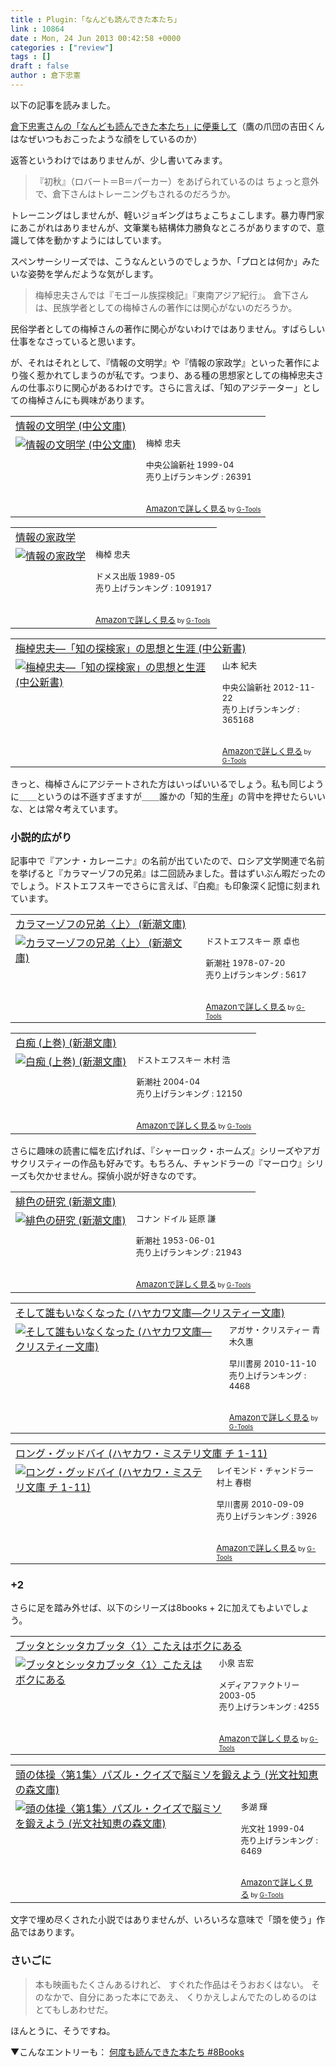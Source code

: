 ```yaml
---
title : Plugin:「なんども読んできた本たち」
link : 10864
date : Mon, 24 Jun 2013 00:42:58 +0000
categories : ["review"]
tags : []
draft : false
author : 倉下忠憲
---
```


以下の記事を読みました。

<a href="http://parupisupipi.seesaa.net/article/366932235.html" target="_blank">倉下忠憲さんの「なんども読んできた本たち」に便乗して</a>（鷹の爪団の吉田くんはなぜいつもおこったような顔をしているのか）

返答というわけではありませんが、少し書いてみます。

<blockquote>
『初秋』（ロバート＝B＝パーカー）をあげられているのは
ちょっと意外で、倉下さんはトレーニングもされるのだろうか。
</blockquote>

トレーニングはしませんが、軽いジョギングはちょこちょこします。暴力専門家にあこがれはありませんが、文筆業も結構体力勝負なところがありますので、意識して体を動かすようにはしています。

スペンサーシリーズでは、こうなんというのでしょうか、「プロとは何か」みたいな姿勢を学んだような気がします。

<blockquote>
梅棹忠夫さんでは『モゴール族探検記』『東南アジア紀行』。
倉下さんは、民族学者としての梅棹さんの著作には関心がないのだろうか。
</blockquote>

民俗学者としての梅棹さんの著作に関心がないわけではありません。すばらしい仕事をなさっていると思います。

が、それはそれとして、『情報の文明学』や『情報の家政学』といった著作により強く惹かれてしまうのが私です。つまり、ある種の思想家としての梅棹忠夫さんの仕事ぶりに関心があるわけです。さらに言えば、「知のアジテーター」としての梅棹さんにも興味があります。

<table  border="0" cellpadding="5"><tr><td colspan="2"><a href="http://www.amazon.co.jp/%E6%83%85%E5%A0%B1%E3%81%AE%E6%96%87%E6%98%8E%E5%AD%A6-%E4%B8%AD%E5%85%AC%E6%96%87%E5%BA%AB-%E6%A2%85%E6%A3%B9-%E5%BF%A0%E5%A4%AB/dp/4122033985%3FSubscriptionId%3D15SMZCTB9V8NGR2TW082%26tag%3Drashita1000-22%26linkCode%3Dxm2%26camp%3D2025%26creative%3D165953%26creativeASIN%3D4122033985" target="_blank">情報の文明学 (中公文庫)</a><img src="http://www.assoc-amazon.jp/e/ir?t=rashita1000-22&l=ur2&o=9" width="1" height="1" style="border: none;" alt="" /></td></tr><tr><td valign="top"><a href="http://www.amazon.co.jp/%E6%83%85%E5%A0%B1%E3%81%AE%E6%96%87%E6%98%8E%E5%AD%A6-%E4%B8%AD%E5%85%AC%E6%96%87%E5%BA%AB-%E6%A2%85%E6%A3%B9-%E5%BF%A0%E5%A4%AB/dp/4122033985%3FSubscriptionId%3D15SMZCTB9V8NGR2TW082%26tag%3Drashita1000-22%26linkCode%3Dxm2%26camp%3D2025%26creative%3D165953%26creativeASIN%3D4122033985" target="_blank"><img src="http://ecx.images-amazon.com/images/I/51BEHGT7S2L._SL160_.jpg" border="0" alt="情報の文明学 (中公文庫)" /></a></td><td valign="top"><font size="-1">梅棹 忠夫 <br /><br />中央公論新社  1999-04<br />売り上げランキング : 26391<br /><br /><br /><a href="http://www.amazon.co.jp/%E6%83%85%E5%A0%B1%E3%81%AE%E6%96%87%E6%98%8E%E5%AD%A6-%E4%B8%AD%E5%85%AC%E6%96%87%E5%BA%AB-%E6%A2%85%E6%A3%B9-%E5%BF%A0%E5%A4%AB/dp/4122033985%3FSubscriptionId%3D15SMZCTB9V8NGR2TW082%26tag%3Drashita1000-22%26linkCode%3Dxm2%26camp%3D2025%26creative%3D165953%26creativeASIN%3D4122033985" target="_blank">Amazonで詳しく見る</a></font><font size="-2"> by <a href="http://www.goodpic.com/mt/aws/index.html" >G-Tools</a></font></td></tr></table>

<table  border="0" cellpadding="5"><tr><td colspan="2"><a href="http://www.amazon.co.jp/%E6%83%85%E5%A0%B1%E3%81%AE%E5%AE%B6%E6%94%BF%E5%AD%A6-%E6%A2%85%E6%A3%B9-%E5%BF%A0%E5%A4%AB/dp/4810702820%3FSubscriptionId%3D15SMZCTB9V8NGR2TW082%26tag%3Drashita1000-22%26linkCode%3Dxm2%26camp%3D2025%26creative%3D165953%26creativeASIN%3D4810702820" target="_blank">情報の家政学</a><img src="http://www.assoc-amazon.jp/e/ir?t=rashita1000-22&l=ur2&o=9" width="1" height="1" style="border: none;" alt="" /></td></tr><tr><td valign="top"><a href="http://www.amazon.co.jp/%E6%83%85%E5%A0%B1%E3%81%AE%E5%AE%B6%E6%94%BF%E5%AD%A6-%E6%A2%85%E6%A3%B9-%E5%BF%A0%E5%A4%AB/dp/4810702820%3FSubscriptionId%3D15SMZCTB9V8NGR2TW082%26tag%3Drashita1000-22%26linkCode%3Dxm2%26camp%3D2025%26creative%3D165953%26creativeASIN%3D4810702820" target="_blank"><img src="http://ecx.images-amazon.com/images/I/512PrQTHGtL._SL160_.jpg" border="0" alt="情報の家政学" /></a></td><td valign="top"><font size="-1">梅棹 忠夫 <br /><br />ドメス出版  1989-05<br />売り上げランキング : 1091917<br /><br /><br /><a href="http://www.amazon.co.jp/%E6%83%85%E5%A0%B1%E3%81%AE%E5%AE%B6%E6%94%BF%E5%AD%A6-%E6%A2%85%E6%A3%B9-%E5%BF%A0%E5%A4%AB/dp/4810702820%3FSubscriptionId%3D15SMZCTB9V8NGR2TW082%26tag%3Drashita1000-22%26linkCode%3Dxm2%26camp%3D2025%26creative%3D165953%26creativeASIN%3D4810702820" target="_blank">Amazonで詳しく見る</a></font><font size="-2"> by <a href="http://www.goodpic.com/mt/aws/index.html" >G-Tools</a></font></td></tr></table>

<table  border="0" cellpadding="5"><tr><td colspan="2"><a href="http://www.amazon.co.jp/%E6%A2%85%E6%A3%B9%E5%BF%A0%E5%A4%AB%E2%80%95%E3%80%8C%E7%9F%A5%E3%81%AE%E6%8E%A2%E6%A4%9C%E5%AE%B6%E3%80%8D%E3%81%AE%E6%80%9D%E6%83%B3%E3%81%A8%E7%94%9F%E6%B6%AF-%E4%B8%AD%E5%85%AC%E6%96%B0%E6%9B%B8-%E5%B1%B1%E6%9C%AC-%E7%B4%80%E5%A4%AB/dp/4121021940%3FSubscriptionId%3D15SMZCTB9V8NGR2TW082%26tag%3Drashita1000-22%26linkCode%3Dxm2%26camp%3D2025%26creative%3D165953%26creativeASIN%3D4121021940" target="_blank">梅棹忠夫―「知の探検家」の思想と生涯 (中公新書)</a><img src="http://www.assoc-amazon.jp/e/ir?t=rashita1000-22&l=ur2&o=9" width="1" height="1" style="border: none;" alt="" /></td></tr><tr><td valign="top"><a href="http://www.amazon.co.jp/%E6%A2%85%E6%A3%B9%E5%BF%A0%E5%A4%AB%E2%80%95%E3%80%8C%E7%9F%A5%E3%81%AE%E6%8E%A2%E6%A4%9C%E5%AE%B6%E3%80%8D%E3%81%AE%E6%80%9D%E6%83%B3%E3%81%A8%E7%94%9F%E6%B6%AF-%E4%B8%AD%E5%85%AC%E6%96%B0%E6%9B%B8-%E5%B1%B1%E6%9C%AC-%E7%B4%80%E5%A4%AB/dp/4121021940%3FSubscriptionId%3D15SMZCTB9V8NGR2TW082%26tag%3Drashita1000-22%26linkCode%3Dxm2%26camp%3D2025%26creative%3D165953%26creativeASIN%3D4121021940" target="_blank"><img src="http://ecx.images-amazon.com/images/I/31IqeD83BqL._SL160_.jpg" border="0" alt="梅棹忠夫―「知の探検家」の思想と生涯 (中公新書)" /></a></td><td valign="top"><font size="-1">山本 紀夫 <br /><br />中央公論新社  2012-11-22<br />売り上げランキング : 365168<br /><br /><br /><a href="http://www.amazon.co.jp/%E6%A2%85%E6%A3%B9%E5%BF%A0%E5%A4%AB%E2%80%95%E3%80%8C%E7%9F%A5%E3%81%AE%E6%8E%A2%E6%A4%9C%E5%AE%B6%E3%80%8D%E3%81%AE%E6%80%9D%E6%83%B3%E3%81%A8%E7%94%9F%E6%B6%AF-%E4%B8%AD%E5%85%AC%E6%96%B0%E6%9B%B8-%E5%B1%B1%E6%9C%AC-%E7%B4%80%E5%A4%AB/dp/4121021940%3FSubscriptionId%3D15SMZCTB9V8NGR2TW082%26tag%3Drashita1000-22%26linkCode%3Dxm2%26camp%3D2025%26creative%3D165953%26creativeASIN%3D4121021940" target="_blank">Amazonで詳しく見る</a></font><font size="-2"> by <a href="http://www.goodpic.com/mt/aws/index.html" >G-Tools</a></font></td></tr></table>

きっと、梅棹さんにアジテートされた方はいっぱいいるでしょう。私も同じように＿＿というのは不遜すぎますが＿＿誰かの「知的生産」の背中を押せたらいいな、とは常々考えています。

<H3>小説的広がり</H3>記事中で『アンナ・カレーニナ』の名前が出ていたので、ロシア文学関連で名前を挙げると『カラマーゾフの兄弟』は二回読みました。昔はずいぶん暇だったのでしょう。ドストエフスキーでさらに言えば、『白痴』も印象深く記憶に刻まれています。

<table  border="0" cellpadding="5"><tr><td colspan="2"><a href="http://www.amazon.co.jp/%E3%82%AB%E3%83%A9%E3%83%9E%E3%83%BC%E3%82%BE%E3%83%95%E3%81%AE%E5%85%84%E5%BC%9F%E3%80%88%E4%B8%8A%E3%80%89-%E6%96%B0%E6%BD%AE%E6%96%87%E5%BA%AB-%E3%83%89%E3%82%B9%E3%83%88%E3%82%A8%E3%83%95%E3%82%B9%E3%82%AD%E3%83%BC/dp/4102010106%3FSubscriptionId%3D15SMZCTB9V8NGR2TW082%26tag%3Drashita1000-22%26linkCode%3Dxm2%26camp%3D2025%26creative%3D165953%26creativeASIN%3D4102010106" target="_blank">カラマーゾフの兄弟〈上〉 (新潮文庫)</a><img src="http://www.assoc-amazon.jp/e/ir?t=rashita1000-22&l=ur2&o=9" width="1" height="1" style="border: none;" alt="" /></td></tr><tr><td valign="top"><a href="http://www.amazon.co.jp/%E3%82%AB%E3%83%A9%E3%83%9E%E3%83%BC%E3%82%BE%E3%83%95%E3%81%AE%E5%85%84%E5%BC%9F%E3%80%88%E4%B8%8A%E3%80%89-%E6%96%B0%E6%BD%AE%E6%96%87%E5%BA%AB-%E3%83%89%E3%82%B9%E3%83%88%E3%82%A8%E3%83%95%E3%82%B9%E3%82%AD%E3%83%BC/dp/4102010106%3FSubscriptionId%3D15SMZCTB9V8NGR2TW082%26tag%3Drashita1000-22%26linkCode%3Dxm2%26camp%3D2025%26creative%3D165953%26creativeASIN%3D4102010106" target="_blank"><img src="http://ecx.images-amazon.com/images/I/31TV5ADQ12L._SL160_.jpg" border="0" alt="カラマーゾフの兄弟〈上〉 (新潮文庫)" /></a></td><td valign="top"><font size="-1">ドストエフスキー 原 卓也 <br /><br />新潮社  1978-07-20<br />売り上げランキング : 5617<br /><br /><br /><a href="http://www.amazon.co.jp/%E3%82%AB%E3%83%A9%E3%83%9E%E3%83%BC%E3%82%BE%E3%83%95%E3%81%AE%E5%85%84%E5%BC%9F%E3%80%88%E4%B8%8A%E3%80%89-%E6%96%B0%E6%BD%AE%E6%96%87%E5%BA%AB-%E3%83%89%E3%82%B9%E3%83%88%E3%82%A8%E3%83%95%E3%82%B9%E3%82%AD%E3%83%BC/dp/4102010106%3FSubscriptionId%3D15SMZCTB9V8NGR2TW082%26tag%3Drashita1000-22%26linkCode%3Dxm2%26camp%3D2025%26creative%3D165953%26creativeASIN%3D4102010106" target="_blank">Amazonで詳しく見る</a></font><font size="-2"> by <a href="http://www.goodpic.com/mt/aws/index.html" >G-Tools</a></font></td></tr></table>

<table  border="0" cellpadding="5"><tr><td colspan="2"><a href="http://www.amazon.co.jp/%E7%99%BD%E7%97%B4-%E4%B8%8A%E5%B7%BB-%E6%96%B0%E6%BD%AE%E6%96%87%E5%BA%AB-%E3%83%89%E3%82%B9%E3%83%88%E3%82%A8%E3%83%95%E3%82%B9%E3%82%AD%E3%83%BC/dp/4102010033%3FSubscriptionId%3D15SMZCTB9V8NGR2TW082%26tag%3Drashita1000-22%26linkCode%3Dxm2%26camp%3D2025%26creative%3D165953%26creativeASIN%3D4102010033" target="_blank">白痴 (上巻) (新潮文庫)</a><img src="http://www.assoc-amazon.jp/e/ir?t=rashita1000-22&l=ur2&o=9" width="1" height="1" style="border: none;" alt="" /></td></tr><tr><td valign="top"><a href="http://www.amazon.co.jp/%E7%99%BD%E7%97%B4-%E4%B8%8A%E5%B7%BB-%E6%96%B0%E6%BD%AE%E6%96%87%E5%BA%AB-%E3%83%89%E3%82%B9%E3%83%88%E3%82%A8%E3%83%95%E3%82%B9%E3%82%AD%E3%83%BC/dp/4102010033%3FSubscriptionId%3D15SMZCTB9V8NGR2TW082%26tag%3Drashita1000-22%26linkCode%3Dxm2%26camp%3D2025%26creative%3D165953%26creativeASIN%3D4102010033" target="_blank"><img src="http://ecx.images-amazon.com/images/I/41BF49ZHZGL._SL160_.jpg" border="0" alt="白痴 (上巻) (新潮文庫)" /></a></td><td valign="top"><font size="-1">ドストエフスキー 木村 浩 <br /><br />新潮社  2004-04<br />売り上げランキング : 12150<br /><br /><br /><a href="http://www.amazon.co.jp/%E7%99%BD%E7%97%B4-%E4%B8%8A%E5%B7%BB-%E6%96%B0%E6%BD%AE%E6%96%87%E5%BA%AB-%E3%83%89%E3%82%B9%E3%83%88%E3%82%A8%E3%83%95%E3%82%B9%E3%82%AD%E3%83%BC/dp/4102010033%3FSubscriptionId%3D15SMZCTB9V8NGR2TW082%26tag%3Drashita1000-22%26linkCode%3Dxm2%26camp%3D2025%26creative%3D165953%26creativeASIN%3D4102010033" target="_blank">Amazonで詳しく見る</a></font><font size="-2"> by <a href="http://www.goodpic.com/mt/aws/index.html" >G-Tools</a></font></td></tr></table>

さらに趣味の読書に幅を広げれば、『シャーロック・ホームズ』シリーズやアガサクリスティーの作品も好みです。もちろん、チャンドラーの『マーロウ』シリーズも欠かせません。探偵小説が好きなのです。

<table  border="0" cellpadding="5"><tr><td colspan="2"><a href="http://www.amazon.co.jp/%E7%B7%8B%E8%89%B2%E3%81%AE%E7%A0%94%E7%A9%B6-%E6%96%B0%E6%BD%AE%E6%96%87%E5%BA%AB-%E3%82%B3%E3%83%8A%E3%83%B3-%E3%83%89%E3%82%A4%E3%83%AB/dp/4102134050%3FSubscriptionId%3D15SMZCTB9V8NGR2TW082%26tag%3Drashita1000-22%26linkCode%3Dxm2%26camp%3D2025%26creative%3D165953%26creativeASIN%3D4102134050" target="_blank">緋色の研究 (新潮文庫)</a><img src="http://www.assoc-amazon.jp/e/ir?t=rashita1000-22&l=ur2&o=9" width="1" height="1" style="border: none;" alt="" /></td></tr><tr><td valign="top"><a href="http://www.amazon.co.jp/%E7%B7%8B%E8%89%B2%E3%81%AE%E7%A0%94%E7%A9%B6-%E6%96%B0%E6%BD%AE%E6%96%87%E5%BA%AB-%E3%82%B3%E3%83%8A%E3%83%B3-%E3%83%89%E3%82%A4%E3%83%AB/dp/4102134050%3FSubscriptionId%3D15SMZCTB9V8NGR2TW082%26tag%3Drashita1000-22%26linkCode%3Dxm2%26camp%3D2025%26creative%3D165953%26creativeASIN%3D4102134050" target="_blank"><img src="http://ecx.images-amazon.com/images/I/41cvtVF123L._SL160_.jpg" border="0" alt="緋色の研究 (新潮文庫)" /></a></td><td valign="top"><font size="-1">コナン ドイル 延原 謙 <br /><br />新潮社  1953-06-01<br />売り上げランキング : 21943<br /><br /><br /><a href="http://www.amazon.co.jp/%E7%B7%8B%E8%89%B2%E3%81%AE%E7%A0%94%E7%A9%B6-%E6%96%B0%E6%BD%AE%E6%96%87%E5%BA%AB-%E3%82%B3%E3%83%8A%E3%83%B3-%E3%83%89%E3%82%A4%E3%83%AB/dp/4102134050%3FSubscriptionId%3D15SMZCTB9V8NGR2TW082%26tag%3Drashita1000-22%26linkCode%3Dxm2%26camp%3D2025%26creative%3D165953%26creativeASIN%3D4102134050" target="_blank">Amazonで詳しく見る</a></font><font size="-2"> by <a href="http://www.goodpic.com/mt/aws/index.html" >G-Tools</a></font></td></tr></table>

<table  border="0" cellpadding="5"><tr><td colspan="2"><a href="http://www.amazon.co.jp/%E3%81%9D%E3%81%97%E3%81%A6%E8%AA%B0%E3%82%82%E3%81%84%E3%81%AA%E3%81%8F%E3%81%AA%E3%81%A3%E3%81%9F-%E3%83%8F%E3%83%A4%E3%82%AB%E3%83%AF%E6%96%87%E5%BA%AB%E2%80%95%E3%82%AF%E3%83%AA%E3%82%B9%E3%83%86%E3%82%A3%E3%83%BC%E6%96%87%E5%BA%AB-%E3%82%A2%E3%82%AC%E3%82%B5%E3%83%BB%E3%82%AF%E3%83%AA%E3%82%B9%E3%83%86%E3%82%A3%E3%83%BC/dp/4151310800%3FSubscriptionId%3D15SMZCTB9V8NGR2TW082%26tag%3Drashita1000-22%26linkCode%3Dxm2%26camp%3D2025%26creative%3D165953%26creativeASIN%3D4151310800" target="_blank">そして誰もいなくなった (ハヤカワ文庫―クリスティー文庫)</a><img src="http://www.assoc-amazon.jp/e/ir?t=rashita1000-22&l=ur2&o=9" width="1" height="1" style="border: none;" alt="" /></td></tr><tr><td valign="top"><a href="http://www.amazon.co.jp/%E3%81%9D%E3%81%97%E3%81%A6%E8%AA%B0%E3%82%82%E3%81%84%E3%81%AA%E3%81%8F%E3%81%AA%E3%81%A3%E3%81%9F-%E3%83%8F%E3%83%A4%E3%82%AB%E3%83%AF%E6%96%87%E5%BA%AB%E2%80%95%E3%82%AF%E3%83%AA%E3%82%B9%E3%83%86%E3%82%A3%E3%83%BC%E6%96%87%E5%BA%AB-%E3%82%A2%E3%82%AC%E3%82%B5%E3%83%BB%E3%82%AF%E3%83%AA%E3%82%B9%E3%83%86%E3%82%A3%E3%83%BC/dp/4151310800%3FSubscriptionId%3D15SMZCTB9V8NGR2TW082%26tag%3Drashita1000-22%26linkCode%3Dxm2%26camp%3D2025%26creative%3D165953%26creativeASIN%3D4151310800" target="_blank"><img src="http://ecx.images-amazon.com/images/I/51QRUaZvIzL._SL160_.jpg" border="0" alt="そして誰もいなくなった (ハヤカワ文庫―クリスティー文庫)" /></a></td><td valign="top"><font size="-1">アガサ・クリスティー 青木久惠 <br /><br />早川書房  2010-11-10<br />売り上げランキング : 4468<br /><br /><br /><a href="http://www.amazon.co.jp/%E3%81%9D%E3%81%97%E3%81%A6%E8%AA%B0%E3%82%82%E3%81%84%E3%81%AA%E3%81%8F%E3%81%AA%E3%81%A3%E3%81%9F-%E3%83%8F%E3%83%A4%E3%82%AB%E3%83%AF%E6%96%87%E5%BA%AB%E2%80%95%E3%82%AF%E3%83%AA%E3%82%B9%E3%83%86%E3%82%A3%E3%83%BC%E6%96%87%E5%BA%AB-%E3%82%A2%E3%82%AC%E3%82%B5%E3%83%BB%E3%82%AF%E3%83%AA%E3%82%B9%E3%83%86%E3%82%A3%E3%83%BC/dp/4151310800%3FSubscriptionId%3D15SMZCTB9V8NGR2TW082%26tag%3Drashita1000-22%26linkCode%3Dxm2%26camp%3D2025%26creative%3D165953%26creativeASIN%3D4151310800" target="_blank">Amazonで詳しく見る</a></font><font size="-2"> by <a href="http://www.goodpic.com/mt/aws/index.html" >G-Tools</a></font></td></tr></table>

<table  border="0" cellpadding="5"><tr><td colspan="2"><a href="http://www.amazon.co.jp/%E3%83%AD%E3%83%B3%E3%82%B0%E3%83%BB%E3%82%B0%E3%83%83%E3%83%89%E3%83%90%E3%82%A4-%E3%83%8F%E3%83%A4%E3%82%AB%E3%83%AF%E3%83%BB%E3%83%9F%E3%82%B9%E3%83%86%E3%83%AA%E6%96%87%E5%BA%AB-%E3%83%81-1-11-%E3%83%AC%E3%82%A4%E3%83%A2%E3%83%B3%E3%83%89%E3%83%BB%E3%83%81%E3%83%A3%E3%83%B3%E3%83%89%E3%83%A9%E3%83%BC/dp/4150704619%3FSubscriptionId%3D15SMZCTB9V8NGR2TW082%26tag%3Drashita1000-22%26linkCode%3Dxm2%26camp%3D2025%26creative%3D165953%26creativeASIN%3D4150704619" target="_blank">ロング・グッドバイ (ハヤカワ・ミステリ文庫 チ 1-11)</a><img src="http://www.assoc-amazon.jp/e/ir?t=rashita1000-22&l=ur2&o=9" width="1" height="1" style="border: none;" alt="" /></td></tr><tr><td valign="top"><a href="http://www.amazon.co.jp/%E3%83%AD%E3%83%B3%E3%82%B0%E3%83%BB%E3%82%B0%E3%83%83%E3%83%89%E3%83%90%E3%82%A4-%E3%83%8F%E3%83%A4%E3%82%AB%E3%83%AF%E3%83%BB%E3%83%9F%E3%82%B9%E3%83%86%E3%83%AA%E6%96%87%E5%BA%AB-%E3%83%81-1-11-%E3%83%AC%E3%82%A4%E3%83%A2%E3%83%B3%E3%83%89%E3%83%BB%E3%83%81%E3%83%A3%E3%83%B3%E3%83%89%E3%83%A9%E3%83%BC/dp/4150704619%3FSubscriptionId%3D15SMZCTB9V8NGR2TW082%26tag%3Drashita1000-22%26linkCode%3Dxm2%26camp%3D2025%26creative%3D165953%26creativeASIN%3D4150704619" target="_blank"><img src="http://ecx.images-amazon.com/images/I/419Hp-T4cpL._SL160_.jpg" border="0" alt="ロング・グッドバイ (ハヤカワ・ミステリ文庫 チ 1-11)" /></a></td><td valign="top"><font size="-1">レイモンド・チャンドラー 村上 春樹 <br /><br />早川書房  2010-09-09<br />売り上げランキング : 3926<br /><br /><br /><a href="http://www.amazon.co.jp/%E3%83%AD%E3%83%B3%E3%82%B0%E3%83%BB%E3%82%B0%E3%83%83%E3%83%89%E3%83%90%E3%82%A4-%E3%83%8F%E3%83%A4%E3%82%AB%E3%83%AF%E3%83%BB%E3%83%9F%E3%82%B9%E3%83%86%E3%83%AA%E6%96%87%E5%BA%AB-%E3%83%81-1-11-%E3%83%AC%E3%82%A4%E3%83%A2%E3%83%B3%E3%83%89%E3%83%BB%E3%83%81%E3%83%A3%E3%83%B3%E3%83%89%E3%83%A9%E3%83%BC/dp/4150704619%3FSubscriptionId%3D15SMZCTB9V8NGR2TW082%26tag%3Drashita1000-22%26linkCode%3Dxm2%26camp%3D2025%26creative%3D165953%26creativeASIN%3D4150704619" target="_blank">Amazonで詳しく見る</a></font><font size="-2"> by <a href="http://www.goodpic.com/mt/aws/index.html" >G-Tools</a></font></td></tr></table>

<H3>+2</H3>さらに足を踏み外せば、以下のシリーズは8books + 2に加えてもよいでしょう。

<table  border="0" cellpadding="5"><tr><td colspan="2"><a href="http://www.amazon.co.jp/%E3%83%96%E3%83%83%E3%82%BF%E3%81%A8%E3%82%B7%E3%83%83%E3%82%BF%E3%82%AB%E3%83%96%E3%83%83%E3%82%BF%E3%80%881%E3%80%89%E3%81%93%E3%81%9F%E3%81%88%E3%81%AF%E3%83%9C%E3%82%AF%E3%81%AB%E3%81%82%E3%82%8B-%E5%B0%8F%E6%B3%89-%E5%90%89%E5%AE%8F/dp/4840107718%3FSubscriptionId%3D15SMZCTB9V8NGR2TW082%26tag%3Drashita1000-22%26linkCode%3Dxm2%26camp%3D2025%26creative%3D165953%26creativeASIN%3D4840107718" target="_blank">ブッタとシッタカブッタ〈1〉こたえはボクにある</a><img src="http://www.assoc-amazon.jp/e/ir?t=rashita1000-22&l=ur2&o=9" width="1" height="1" style="border: none;" alt="" /></td></tr><tr><td valign="top"><a href="http://www.amazon.co.jp/%E3%83%96%E3%83%83%E3%82%BF%E3%81%A8%E3%82%B7%E3%83%83%E3%82%BF%E3%82%AB%E3%83%96%E3%83%83%E3%82%BF%E3%80%881%E3%80%89%E3%81%93%E3%81%9F%E3%81%88%E3%81%AF%E3%83%9C%E3%82%AF%E3%81%AB%E3%81%82%E3%82%8B-%E5%B0%8F%E6%B3%89-%E5%90%89%E5%AE%8F/dp/4840107718%3FSubscriptionId%3D15SMZCTB9V8NGR2TW082%26tag%3Drashita1000-22%26linkCode%3Dxm2%26camp%3D2025%26creative%3D165953%26creativeASIN%3D4840107718" target="_blank"><img src="http://ecx.images-amazon.com/images/I/41BPWJ1DQEL._SL160_.jpg" border="0" alt="ブッタとシッタカブッタ〈1〉こたえはボクにある" /></a></td><td valign="top"><font size="-1">小泉 吉宏 <br /><br />メディアファクトリー  2003-05<br />売り上げランキング : 4255<br /><br /><br /><a href="http://www.amazon.co.jp/%E3%83%96%E3%83%83%E3%82%BF%E3%81%A8%E3%82%B7%E3%83%83%E3%82%BF%E3%82%AB%E3%83%96%E3%83%83%E3%82%BF%E3%80%881%E3%80%89%E3%81%93%E3%81%9F%E3%81%88%E3%81%AF%E3%83%9C%E3%82%AF%E3%81%AB%E3%81%82%E3%82%8B-%E5%B0%8F%E6%B3%89-%E5%90%89%E5%AE%8F/dp/4840107718%3FSubscriptionId%3D15SMZCTB9V8NGR2TW082%26tag%3Drashita1000-22%26linkCode%3Dxm2%26camp%3D2025%26creative%3D165953%26creativeASIN%3D4840107718" target="_blank">Amazonで詳しく見る</a></font><font size="-2"> by <a href="http://www.goodpic.com/mt/aws/index.html" >G-Tools</a></font></td></tr></table>

<table  border="0" cellpadding="5"><tr><td colspan="2"><a href="http://www.amazon.co.jp/%E9%A0%AD%E3%81%AE%E4%BD%93%E6%93%8D%E3%80%88%E7%AC%AC1%E9%9B%86%E3%80%89%E3%83%91%E3%82%BA%E3%83%AB%E3%83%BB%E3%82%AF%E3%82%A4%E3%82%BA%E3%81%A7%E8%84%B3%E3%83%9F%E3%82%BD%E3%82%92%E9%8D%9B%E3%81%88%E3%82%88%E3%81%86-%E5%85%89%E6%96%87%E7%A4%BE%E7%9F%A5%E6%81%B5%E3%81%AE%E6%A3%AE%E6%96%87%E5%BA%AB-%E5%A4%9A%E6%B9%96-%E8%BC%9D/dp/4334728057%3FSubscriptionId%3D15SMZCTB9V8NGR2TW082%26tag%3Drashita1000-22%26linkCode%3Dxm2%26camp%3D2025%26creative%3D165953%26creativeASIN%3D4334728057" target="_blank">頭の体操〈第1集〉パズル・クイズで脳ミソを鍛えよう (光文社知恵の森文庫)</a><img src="http://www.assoc-amazon.jp/e/ir?t=rashita1000-22&l=ur2&o=9" width="1" height="1" style="border: none;" alt="" /></td></tr><tr><td valign="top"><a href="http://www.amazon.co.jp/%E9%A0%AD%E3%81%AE%E4%BD%93%E6%93%8D%E3%80%88%E7%AC%AC1%E9%9B%86%E3%80%89%E3%83%91%E3%82%BA%E3%83%AB%E3%83%BB%E3%82%AF%E3%82%A4%E3%82%BA%E3%81%A7%E8%84%B3%E3%83%9F%E3%82%BD%E3%82%92%E9%8D%9B%E3%81%88%E3%82%88%E3%81%86-%E5%85%89%E6%96%87%E7%A4%BE%E7%9F%A5%E6%81%B5%E3%81%AE%E6%A3%AE%E6%96%87%E5%BA%AB-%E5%A4%9A%E6%B9%96-%E8%BC%9D/dp/4334728057%3FSubscriptionId%3D15SMZCTB9V8NGR2TW082%26tag%3Drashita1000-22%26linkCode%3Dxm2%26camp%3D2025%26creative%3D165953%26creativeASIN%3D4334728057" target="_blank"><img src="http://ecx.images-amazon.com/images/I/51vPSLd3peL._SL160_.jpg" border="0" alt="頭の体操〈第1集〉パズル・クイズで脳ミソを鍛えよう (光文社知恵の森文庫)" /></a></td><td valign="top"><font size="-1">多湖 輝 <br /><br />光文社  1999-04<br />売り上げランキング : 6469<br /><br /><br /><a href="http://www.amazon.co.jp/%E9%A0%AD%E3%81%AE%E4%BD%93%E6%93%8D%E3%80%88%E7%AC%AC1%E9%9B%86%E3%80%89%E3%83%91%E3%82%BA%E3%83%AB%E3%83%BB%E3%82%AF%E3%82%A4%E3%82%BA%E3%81%A7%E8%84%B3%E3%83%9F%E3%82%BD%E3%82%92%E9%8D%9B%E3%81%88%E3%82%88%E3%81%86-%E5%85%89%E6%96%87%E7%A4%BE%E7%9F%A5%E6%81%B5%E3%81%AE%E6%A3%AE%E6%96%87%E5%BA%AB-%E5%A4%9A%E6%B9%96-%E8%BC%9D/dp/4334728057%3FSubscriptionId%3D15SMZCTB9V8NGR2TW082%26tag%3Drashita1000-22%26linkCode%3Dxm2%26camp%3D2025%26creative%3D165953%26creativeASIN%3D4334728057" target="_blank">Amazonで詳しく見る</a></font><font size="-2"> by <a href="http://www.goodpic.com/mt/aws/index.html" >G-Tools</a></font></td></tr></table>

文字で埋め尽くされた小説ではありませんが、いろいろな意味で「頭を使う」作品ではあります。

<H3>さいごに</H3>
<blockquote>
本も映画もたくさんあるけれど、
すぐれた作品はそうおおくはない。
そのなかで、自分にあった本にであえ、
くりかえしよんでたのしめるのは
とてもしあわせだ。
</blockquote>

ほんとうに、そうですね。

▼こんなエントリーも：
<a href="https://rashita.net/blog/?p=10835" target="_blank">何度も読んできた本たち #8Books</a>